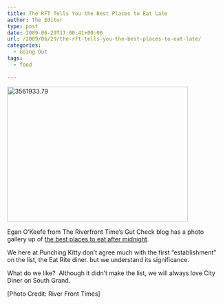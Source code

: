 ```yaml
---
title: The RFT Tells You the Best Places to Eat Late
author: The Editor
type: post
date: 2009-06-29T17:00:41+00:00
url: /2009/06/29/the-rft-tells-you-the-best-places-to-eat-late/
categories:
  - Going Out
tags:
  - food

---
```

[<img class="aligncenter size-full wp-image-678" title="3561933.79" src="http://punchingkitty.com/wp-content/uploads/2009/06/3561933.79.jpg" alt="3561933.79" width="420" height="315" srcset="http://media.punchingkitty.com/wordpress/2009/06/3561933.79.jpg 420w, http://media.punchingkitty.com/wordpress/2009/06/3561933.79-300x225.jpg 300w" sizes="(max-width: 420px) 100vw, 420px" />][1]

Egan O&#8217;Keefe from The Riverfront Time&#8217;s Gut Check blog has a photo gallery up of [the best places to eat after midnight][2].

We here at Punching Kitty don&#8217;t agree much with the first &#8220;establishment&#8221; on the list, the Eat Rite diner. but we understand its significance.

What do we like?  Although it didn&#8217;t make the list, we will always love City Diner on South Grand.

[Photo Credit: River Front Times]

 [1]: http://punchingkitty.com/wp-content/uploads/2009/06/3561933.79.jpg
 [2]: http://www.riverfronttimes.com/top-lists/late-night-nine-places-to-nosh-after-midnight/